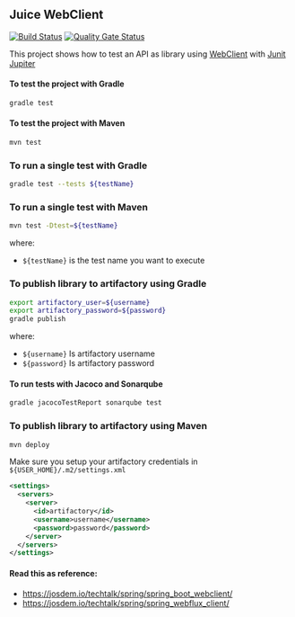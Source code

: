 Juice WebClient
----------------------------------------

[![Build Status](https://app.travis-ci.com/josdem/juice-webclient.svg?branch=master)](https://app.travis-ci.com/josdem/juice-webclient)
[![Quality Gate Status](https://sonar.josdem.io/api/project_badges/measure?project=com.josdem.jugoterapia.webclient%3Ajuice-webclient&metric=alert_status)](https://sonar.josdem.io/dashboard?id=com.josdem.jugoterapia.webclient%3Ajuice-webclient)

This project shows how to test an API as library using [WebClient](https://docs.spring.io/spring-boot/docs/2.0.3.RELEASE/reference/html/boot-features-webclient.html) with [Junit Jupiter](https://junit.org/junit5/docs/current/user-guide/)

#### To test the project with Gradle

```bash
gradle test
```

#### To test the project with Maven

```bash
mvn test
```

### To run a single test with Gradle

```bash
gradle test --tests ${testName}
```

### To run a single test with Maven

```bash
mvn test -Dtest=${testName}
```

where:

- `${testName}` is the test name you want to execute

### To publish library to artifactory using Gradle

```bash
export artifactory_user=${username}
export artifactory_password=${password}
gradle publish
```

where:

- `${username}` Is artifactory username
- `${password}` Is artifactory password

#### To run tests with Jacoco and Sonarqube

```bash
gradle jacocoTestReport sonarqube test
```

### To publish library to artifactory using Maven

```bash
mvn deploy
```

Make sure you setup your artifactory credentials in `${USER_HOME}/.m2/settings.xml`

```xml
<settings>
  <servers>
    <server>
      <id>artifactory</id>
      <username>username</username>
      <password>password</password>
    </server>
  </servers>
</settings>
```

#### Read this as reference:

* https://josdem.io/techtalk/spring/spring_boot_webclient/
* https://josdem.io/techtalk/spring/spring_webflux_client/